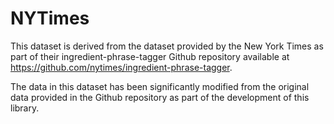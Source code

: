 # NYTimes

This dataset is derived from the dataset provided by the New York Times as part of their ingredient-phrase-tagger Github repository available at https://github.com/nytimes/ingredient-phrase-tagger.

The data in this dataset has been significantly modified from the original data provided in the Github repository as part of the development of this library.